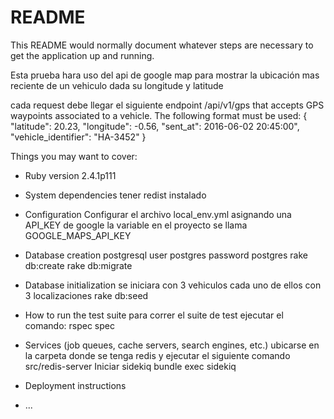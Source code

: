 # README

This README would normally document whatever steps are necessary to get the
application up and running.

Esta prueba hara uso del api de google map para mostrar la ubicación mas reciente de un vehiculo dada su longitude y latitude

cada request debe llegar el siguiente endpoint /api/v1/gps that accepts GPS waypoints associated to a vehicle. The following format must be used:
{
  "latitude": 20.23,
  "longitude": -0.56,
  "sent_at": 2016-06-02 20:45:00",
  "vehicle_identifier": "HA-3452"
}


Things you may want to cover:

* Ruby version 2.4.1p111

* System dependencies
tener redist instalado

* Configuration
Configurar el archivo local_env.yml asignando una API_KEY de google la variable en el proyecto se llama GOOGLE_MAPS_API_KEY

* Database creation postgresql
user postgres
password postgres
rake db:create
rake db:migrate
* Database initialization
se iniciara con 3 vehiculos cada uno de ellos con 3 localizaciones
rake db:seed

* How to run the test suite
para correr el suite de test
ejecutar el comando: rspec spec
* Services (job queues, cache servers, search engines, etc.)
ubicarse en la carpeta donde se tenga redis y ejecutar el siguiente comando src/redis-server
Iniciar sidekiq
bundle exec sidekiq
* Deployment instructions

* ...
